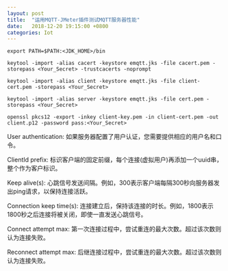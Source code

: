 ```yaml
---
layout: post
title:  "运用MQTT-JMeter插件测试MQTT服务器性能"
date:   2018-12-20 19:15:00 +0800
categories: Iot
---
```


```shell
export PATH=$PATH:<JDK_HOME>/bin

keytool -import -alias cacert -keystore emqtt.jks -file cacert.pem -storepass <Your_Secret> -trustcacerts -noprompt

keytool -import -alias client -keystore emqtt.jks -file client-cert.pem -storepass <Your_Secret>

keytool -import -alias server -keystore emqtt.jks -file cert.pem -storepass <Your_Secret>

openssl pkcs12 -export -inkey client-key.pem -in client-cert.pem -out client.p12 -password pass:<Your_Secret>
```


User authentication: 如果服务器配置了用户认证，您需要提供相应的用户名和口令。

ClientId prefix: 标识客户端的固定前缀，每个连接(虚拟用户)再添加一个uuid串，整个作为客户标识。

Keep alive(s): 心跳信号发送间隔。例如，300表示客户端每隔300秒向服务器发出ping请求，以保持连接活跃。

Connection keep time(s): 连接建立后，保持该连接的时长。例如，1800表示1800秒之后连接将被关闭，即使一直发送心跳信号。

Connect attempt max: 第一次连接过程中，尝试重连的最大次数。超过该次数则认为连接失败。

Reconnect attempt max: 后继连接过程中，尝试重连的最大次数。超过该次数则认为连接失败。
